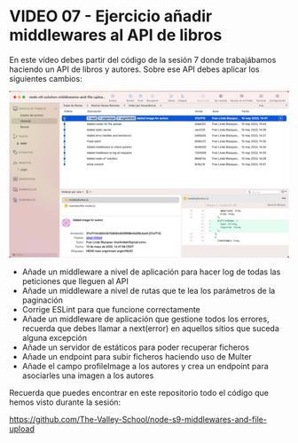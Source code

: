 # VIDEO 07 - Ejercicio añadir middlewares al API de libros

En este vídeo debes partir del código de la sesión 7 donde trabajábamos haciendo un API de libros y autores. Sobre ese API debes aplicar los siguientes cambios:

![CAMBIOS.png](/docs/assets/CAMBIOS.png)

- Añade un middleware a nivel de aplicación para hacer log de todas las peticiones que lleguen al API
- Añade un middleware a nivel de rutas que te lea los parámetros de la paginación
- Corrige ESLint para que funcione correctamente
- Añade un middleware de aplicación que gestione todos los errores, recuerda que debes llamar a next(error) en aquellos sitios que suceda alguna excepción
- Añade un servidor de estáticos para poder recuperar ficheros
- Añade un endpoint para subir ficheros haciendo uso de Multer
- Añade el campo profileImage a los autores y crea un endpoint para asociarles una imagen a los autores

Recuerda que puedes encontrar en este repositorio todo el código que hemos visto durante la sesión:

<https://github.com/The-Valley-School/node-s9-middlewares-and-file-upload>
